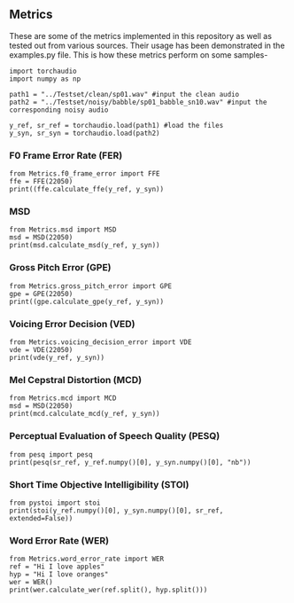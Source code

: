 ## Metrics

These are some of the metrics implemented in this repository as well as tested out from various sources. Their usage has been demonstrated in the examples.py file. This is how these metrics perform on some samples-


```
import torchaudio
import numpy as np

path1 = "../Testset/clean/sp01.wav" #input the clean audio
path2 = "../Testset/noisy/babble/sp01_babble_sn10.wav" #input the corresponding noisy audio

y_ref, sr_ref = torchaudio.load(path1) #load the files
y_syn, sr_syn = torchaudio.load(path2)

```

### F0 Frame Error Rate (FER)

```
from Metrics.f0_frame_error import FFE
ffe = FFE(22050)
print((ffe.calculate_ffe(y_ref, y_syn))

```

### MSD

```
from Metrics.msd import MSD
msd = MSD(22050)
print(msd.calculate_msd(y_ref, y_syn))

```

### Gross Pitch Error (GPE)

```
from Metrics.gross_pitch_error import GPE
gpe = GPE(22050)
print((gpe.calculate_gpe(y_ref, y_syn))

```

### Voicing Error Decision (VED)

```
from Metrics.voicing_decision_error import VDE
vde = VDE(22050)
print(vde(y_ref, y_syn))

```

### Mel Cepstral Distortion (MCD)

```
from Metrics.mcd import MCD
msd = MSD(22050)
print(mcd.calculate_mcd(y_ref, y_syn))

```

### Perceptual Evaluation of Speech Quality (PESQ)

```
from pesq import pesq
print(pesq(sr_ref, y_ref.numpy()[0], y_syn.numpy()[0], "nb"))

```

### Short Time Objective Intelligibility (STOI)

```
from pystoi import stoi
print(stoi(y_ref.numpy()[0], y_syn.numpy()[0], sr_ref, extended=False))

```

### Word Error Rate (WER)

```
from Metrics.word_error_rate import WER
ref = "Hi I love apples"
hyp = "Hi I love oranges"
wer = WER()
print(wer.calculate_wer(ref.split(), hyp.split()))

```